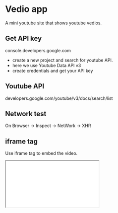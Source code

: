 # Vedio app
A mini youtube site that shows youtube vedios.

## Get API key
console.developers.google.com

- create a new project and search for youtube API.
- here we use Youtube Data API v3
- create credentials and get your API key


## Youtube API
developers.google.com/youtube/v3/docs/search/list

## Network test
On Browser -> Inspect -> NetWork -> XHR

## iframe tag
Use iframe tag to embed the video.
<iframe src={url}/>

## Semantic UI grid system
Collections -> Grid
- refer to the documentation, specifically
```
<div class='ui grid'>
  <div className='four wide column'></div>
  <div className='four wide column'></div>
</div>
```
